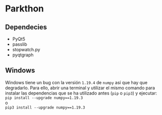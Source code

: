 # Parkthon

## Dependecies

- PyQt5
- passlib
- stopwatch.py
- pyqtgraph

## Windows

Windows tiene un bug con  la versión `1.19.4` de `numpy` así que hay que degradarlo. Para ello, abrir una terminal y utilizar el mismo comando para instalar las dependencias que se ha utilizado antes (`pip` o `pip3`) y ejecutar:\
`pip install --upgrade numpy==1.19.3`\
o\
`pip3 install --upgrade numpy==1.19.3`
